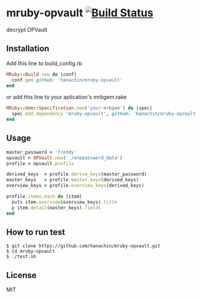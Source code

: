 mruby-opvault   [![Build Status](https://travis-ci.org/hanachin/mruby-opvault.svg?branch=master)](https://travis-ci.org/hanachin/mruby-opvault)
====

decrypt OPVault

Installation
----

Add this line to build_config.rb

```ruby
MRuby::Build.new do |conf|
  conf.gem github: 'hanachin/mruby-opvault'
end
```

or add this line to your aplication's mrbgem.rake

```ruby
MRuby::Gem::Specification.new('your-mrbgem') do |spec|
  spec.add_dependency 'mruby-opvault', github: 'hanachin/mruby-opvault'
end
```

Usage
----

```ruby
master_password = 'freddy'
opvault = OPVault.new('./onepassword_data')
profile = opvault.profile

derived_keys  = profile.derive_keys(master_password)
master_keys   = profile.master_keys(derived_keys)
overview_keys = profile.overview_keys(derived_keys)

profile.items.each do |item|
  puts item.overview(overview_keys).title
  p item.detail(master_keys).fields
end
```

How to run test
----

    $ git clone https://github.com/hanachin/mruby-opvault.git
    $ cd mruby-opvault
    $ ./test.sh

License
----

MIT
